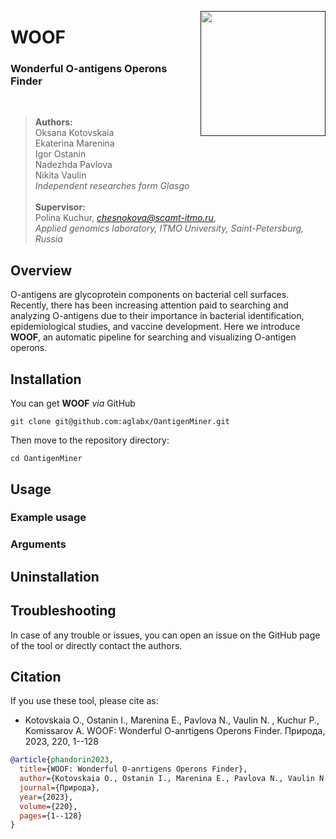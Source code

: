 
<a href=""><img src="img/woof_logo.png" align="right" width="200" ></a>

# WOOF 


### Wonderful O-antigens Operons Finder

<br />

> **Authors:** <br />
Oksana Kotovskaia <br />
Ekaterina Marenina <br />
Igor Ostanin <br />
Nadezhda Pavlova <br />
Nikita Vaulin <br />
*Independent researches form Glasgo* <br /><br />
**Supervisor:** <br />
Polina Kuchur, [*chesnokova@scamt-itmo.ru*](mailto:chesnokova@scamt-itmo.ru), <br /> *Applied genomics laboratory, ITMO University, Saint-Petersburg, Russia*

## Overview

O-antigens are glycoprotein components on bacterial cell surfaces. Recently, there has been increasing attention paid to searching and analyzing O-antigens due to their importance in bacterial identification, epidemiological studies, and vaccine development. Here we introduce **WOOF**, an automatic pipeline for searching and visualizing O-antigen operons.

 
## Installation

You can get **WOOF** *via* GitHub

```
git clone git@github.com:aglabx/OantigenMiner.git
```

Then move to the repository directory:

```
cd OantigenMiner
```


## Usage

### Example usage



### Arguments


## Uninstallation


## Troubleshooting

In case of any trouble or issues, you can open an issue on the GitHub page of the tool or directly contact the authors.

## Citation

If you use these tool, please cite as:
- Kotovskaia O., Ostanin I., Marenina E., Pavlova N., Vaulin N. , Kuchur P., Komissarov A. WOOF: Wonderful O-anrtigens Operons Finder. Природа, 2023, 220, 1--128
```bibtex
@article{phandorin2023,
  title={WOOF: Wonderful O-anrtigens Operons Finder},
  author={Kotovskaia O., Ostanin I., Marenina E., Pavlova N., Vaulin N. , Kuchur P., Komissarov A.},
  journal={Природа},
  year={2023},
  volume={220},
  pages={1--128}
}
```

